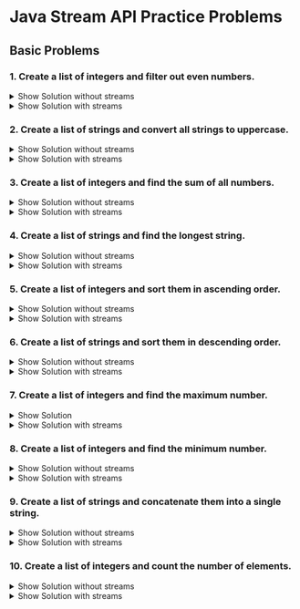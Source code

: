 # Java Stream API Practice Problems

## Basic Problems

### 1. Create a list of integers and filter out even numbers.
<details>
  <summary>Show Solution without streams</summary>

```java
public List<Integer> filterEvenNumbers(List<Integer> numbers) {
        List<Integer> oddNumbers = new ArrayList<>();
        for (Integer number : numbers) {
            if (number % 2 != 0) {
                oddNumbers.add(number);
            }
        }
        return oddNumbers;
    }
```
</details>
<details>
  <summary>Show Solution with streams</summary>

```java
public static List<Integer> filterEvenNumbers(List<Integer> numbers) {
        return numbers.stream()
                      .filter(n -> n % 2 != 0)
                      .collect(Collectors.toList());
    }
```
</details>

### 2. Create a list of strings and convert all strings to uppercase.
<details>
  <summary>Show Solution without streams</summary>

```java
public List<String> convertToUppercase(List<String> strings) {
        List<String> uppercaseStrings = new ArrayList<>();
        for (String str : strings) {
            uppercaseStrings.add(str.toUpperCase());
        }
        return uppercaseStrings;
    }
```
</details>
<details>
  <summary>Show Solution with streams</summary>

```java
public static List<String> convertToUpperCase(List<String> strings) {
        return strings.stream()
                      .map(String::toUpperCase)
                      .collect(Collectors.toList());
    }
```
</details>


### 3. Create a list of integers and find the sum of all numbers.
<details>
  <summary>Show Solution without streams</summary>

```java
public int sumOfNumbers(List<Integer> numbers) {
        int sum = 0;
        for (Integer number : numbers) {
            sum += number;
        }
        return sum;
    }
```
</details>
<details>
  <summary>Show Solution with streams</summary>

```java
public static int sumOfNumbers(List<Integer> numbers) {
        return numbers.stream()
                      .mapToInt(Integer::intValue)
                      .sum();
    }

```
</details>


### 4. Create a list of strings and find the longest string.
<details>
  <summary>Show Solution without streams</summary>

```java
 public String findLongestString(List<String> strings) {
        String longest = "";
        for (String str : strings) {
            if (str.length() > longest.length()) {
                longest = str;
            }
        }
        return longest;
    }
```
</details>
<details>
  <summary>Show Solution with streams</summary>

```java
 public static String findLongestString(List<String> strings) {
        return strings.stream()
                      .max((s1, s2) -> Integer.compare(s1.length(), s2.length()))
                      .orElse(null);
    }
```
</details>


### 5. Create a list of integers and sort them in ascending order.
<details>
  <summary>Show Solution without streams</summary>

```java
 public List<Integer> sortAscending(List<Integer> numbers) {
        List<Integer> sortedList = new ArrayList<>(numbers);
        Collections.sort(sortedList);
        return sortedList;
    }

```
</details>
<details>
  <summary>Show Solution with streams</summary>

```java

```
</details>


### 6. Create a list of strings and sort them in descending order.
<details>
  <summary>Show Solution without streams</summary>

```java
public List<String> sortDescending(List<String> strings) {
        List<String> sortedList = new ArrayList<>(strings);
        Collections.sort(sortedList, Collections.reverseOrder());
        return sortedList;
    }
```
</details>

<details>
  <summary>Show Solution with streams</summary>

```java
 public static List<String> sortStringsDescending(List<String> strings) {
        return strings.stream()
                      .sorted((s1, s2) -> s2.compareTo(s1))
                      .collect(Collectors.toList());
    }
```
</details>

### 7. Create a list of integers and find the maximum number.
<details>
  <summary>Show Solution</summary>

```java
public int findMaxNumber(List<Integer> numbers) {
        int max = Integer.MIN_VALUE;
        for (Integer number : numbers) {
            if (number > max) {
                max = number;
            }
        }
        return max;
    }
```
</details>
<details>
  <summary>Show Solution with streams</summary>

```java
public static int findMaxNumber(List<Integer> numbers) {
        return numbers.stream()
                      .max(Integer::compareTo)
                      .orElse(Integer.MIN_VALUE);
    }
```
</details>


### 8. Create a list of integers and find the minimum number.
<details>
  <summary>Show Solution without streams</summary>

```java
public int findMinNumber(List<Integer> numbers) {
        int min = Integer.MAX_VALUE;
        for (Integer number : numbers) {
            if (number < min) {
                min = number;
            }
        }
        return min;
    }
```
</details>
<details>
  <summary>Show Solution with streams</summary>

```java
public static int findMinNumber(List<Integer> numbers) {
        return numbers.stream()
                      .min(Integer::compareTo)
                      .orElse(Integer.MAX_VALUE);
    }
```
</details>

### 9. Create a list of strings and concatenate them into a single string.
<details>
  <summary>Show Solution without streams</summary>

```java
public String concatenateStrings(List<String> strings) {
        StringBuilder concatenated = new StringBuilder();
        for (String str : strings) {
            concatenated.append(str);
        }
        return concatenated.toString();
    }
```
</details>
<details>
  <summary>Show Solution with streams</summary>

```java
 public static String concatenateStrings(List<String> strings) {
        return strings.stream()
                      .collect(Collectors.joining());
    }
```
</details>


### 10. Create a list of integers and count the number of elements.
<details>
  <summary>Show Solution without streams</summary>

```java
  public int countElements(List<Integer> numbers) {
        return numbers.size();
    }
```
</details>
<details>
  <summary>Show Solution with streams</summary>

```java
 public static long countElements(List<Integer> numbers) {
        return numbers.stream()
                      .count();
    }
```
</details>
